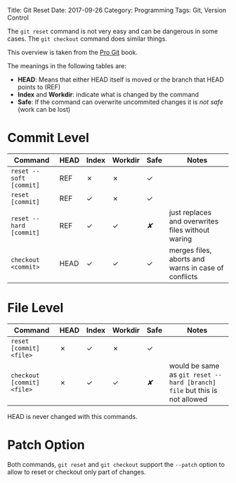 Title: Git Reset
Date: 2017-09-26
Category: Programming
Tags: Git, Version Control

The `git reset` command is not very easy and can be dangerous in some cases. The `git checkout` command does similar things.

This overview is taken from the [Pro Git](https://git-scm.com/book/en/v2/Git-Tools-Reset-Demystified#_summary_8) book.

The meanings in the following tables are:

- **HEAD**: Means that either HEAD itself is moved or the branch that HEAD points to (REF)
- **Index** and **Workdir**: indicate what is changed by the command
- **Safe**: If the command can overwrite uncommited changes it is *not safe* (work can be lost)


# Commit Level

| Command                 | HEAD | Index | Workdir | Safe | Notes |
|-------------------------|------|-------|---------|------|-------|
| `reset --soft [commit]` | REF  |   ✗   |    ✗    |  ✓   |       |
| `reset [commit]`        | REF  |   ✓   |    ✗    |  ✓   |       |
| `reset --hard [commit]` | REF  |   ✓   |    ✓    |  *✘* | just replaces and overwrites files without waring  |
| `checkout <commit>`     | HEAD |   ✓   |    ✓    |  ✓   | merges files, aborts and warns in case of conflicts| |


# File Level

| Command                    | HEAD | Index | Workdir | Safe | Notes |
|----------------------------|------|-------|---------|------|-------|
| `reset [commit] <file>`    |  ✗   |   ✓   |    ✗    |  ✓   |       |
| `checkout [commit] <file>` |  ✗   |   ✓   |    ✓    | *✘*  | would be same as `git reset --hard [branch] file` but this is not allowed |

 HEAD is never changed with this commands.

# Patch Option

Both commands, `git reset` and `git checkout` support the `--patch` option to allow to reset or checkout only part of changes.
